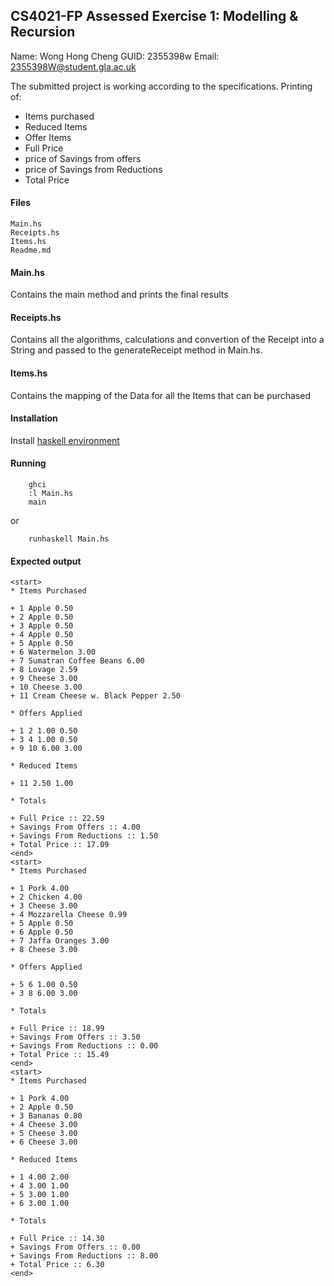 ## CS4021-FP Assessed Exercise 1: Modelling & Recursion ##

Name: Wong Hong Cheng
GUID: 2355398w
Email: 2355398W@student.gla.ac.uk

The submitted project is working according to the specifications.
Printing of: 

* Items purchased
* Reduced Items
* Offer Items
* Full Price
* price of Savings from offers
* price of Savings from Reductions
* Total Price

#### Files ####
    Main.hs 
    Receipts.hs
    Items.hs
    Readme.md

#### Main.hs ####

Contains the main method and prints the final results

#### Receipts.hs ####

Contains all the algorithms, calculations and convertion of the Receipt into a String and passed to the generateReceipt method in Main.hs.

#### Items.hs ####

Contains the mapping of the Data for all the Items that can be purchased

#### Installation ####

Install [haskell environment](https://www.haskell.org/platform/#osxrmiregistry)

#### Running ####
```
    ghci
    :l Main.hs
    main
```
or 

```
    runhaskell Main.hs
```

#### Expected output ####
```
<start>
* Items Purchased

+ 1 Apple 0.50
+ 2 Apple 0.50
+ 3 Apple 0.50
+ 4 Apple 0.50
+ 5 Apple 0.50
+ 6 Watermelon 3.00
+ 7 Sumatran Coffee Beans 6.00
+ 8 Lovage 2.59
+ 9 Cheese 3.00
+ 10 Cheese 3.00
+ 11 Cream Cheese w. Black Pepper 2.50

* Offers Applied

+ 1 2 1.00 0.50
+ 3 4 1.00 0.50
+ 9 10 6.00 3.00

* Reduced Items

+ 11 2.50 1.00

* Totals

+ Full Price :: 22.59
+ Savings From Offers :: 4.00
+ Savings From Reductions :: 1.50
+ Total Price :: 17.09
<end>
<start>
* Items Purchased

+ 1 Pork 4.00
+ 2 Chicken 4.00
+ 3 Cheese 3.00
+ 4 Mozzarella Cheese 0.99
+ 5 Apple 0.50
+ 6 Apple 0.50
+ 7 Jaffa Oranges 3.00
+ 8 Cheese 3.00

* Offers Applied

+ 5 6 1.00 0.50
+ 3 8 6.00 3.00

* Totals

+ Full Price :: 18.99
+ Savings From Offers :: 3.50
+ Savings From Reductions :: 0.00
+ Total Price :: 15.49
<end>
<start>
* Items Purchased

+ 1 Pork 4.00
+ 2 Apple 0.50
+ 3 Bananas 0.80
+ 4 Cheese 3.00
+ 5 Cheese 3.00
+ 6 Cheese 3.00

* Reduced Items

+ 1 4.00 2.00
+ 4 3.00 1.00
+ 5 3.00 1.00
+ 6 3.00 1.00

* Totals

+ Full Price :: 14.30
+ Savings From Offers :: 0.00
+ Savings From Reductions :: 8.00
+ Total Price :: 6.30
<end>
```